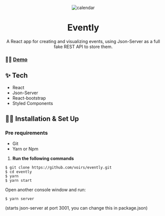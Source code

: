 <p align="center">
    <img alt="calendar" src="./github/images/calendar.png" />
</p>
<h1 align="center">
 Evently
</h1> 

<p align="center">
 A React app for creating and visualizing events, using Json-Server as a full fake REST API to store them.</a>  
</div>


### 👩‍💻 [Demo](http://)


## ✨ Tech 

- React
- Json-Server
- React-bootstrap
- Styled Components


## 👷‍♀️ Installation & Set Up

### Pre requirements

 - Git 
 - Yarn or Npm 

   
1.  **Run the following commands**
```
$ git clone https://github.com/voirs/evently.git
$ cd evently
$ yarn
$ yarn start
```
Open another console window and run:
```
$ yarn server 
```
(starts json-server at port 3001, you can change this in package.json)

